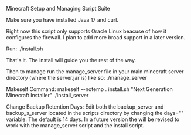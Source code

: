 Minecraft Setup and Managing Script Suite

Make sure you have installed Java 17 and curl.

Right now this script only supports Oracle Linux beacuse of how it configures the firewall. I plan to add more broad support in a later version.

Run:
./install.sh

That's it. The install will guide you the rest of the way.

Then to manage run the manage_server file in your main minecraft server directory (where the server.jar is) like so:
./manage_server

Makeself Command:
makeself --notemp . install.sh "Next Generation Minecraft Installer" ./install_server

Change Backup Retention Days:
Edit both the backup_server and backup_s_server located in the scripts directory by changing the days="" variable. The default is 14 days. In a future version the will be revised to work with the manage_server script and the install script.